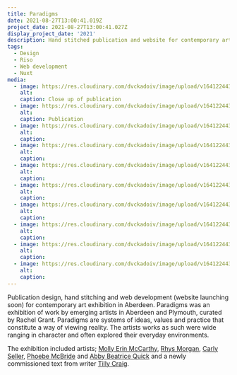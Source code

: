 ```yaml
---
title: Paradigms
date: 2021-08-27T13:00:41.019Z
project_date: 2021-08-27T13:00:41.027Z
display_project_date: '2021'
description: Hand stitched publication and website for contemporary art exhibition.
tags:
  - Design
  - Riso
  - Web development
  - Nuxt
media:
  - image: https://res.cloudinary.com/dvckadoiv/image/upload/v1641224434/Soft%20Refresh/Paradigms/2H6A7052-pichi_klbqme.jpg
    alt:
    caption: Close up of publication
  - image: https://res.cloudinary.com/dvckadoiv/image/upload/v1641224434/Soft%20Refresh/Paradigms/2H6A7066-2-pichi_rrxc3l.jpg
    alt:
    caption: Publication
  - image: https://res.cloudinary.com/dvckadoiv/image/upload/v1641224434/Soft%20Refresh/Paradigms/2H6A7032-pichi_xljt0w.jpg
    alt:
    caption:
  - image: https://res.cloudinary.com/dvckadoiv/image/upload/v1641224435/Soft%20Refresh/Paradigms/2H6A7024-pichi_urhnn1.jpg
    alt:
    caption:
  - image: https://res.cloudinary.com/dvckadoiv/image/upload/v1641224434/Soft%20Refresh/Paradigms/2H6A7034-pichi_ubmaes.jpg
    alt:
    caption:
  - image: https://res.cloudinary.com/dvckadoiv/image/upload/v1641224435/Soft%20Refresh/Paradigms/2H6A7060-pichi_qfv1wu.jpg
    alt:
    caption:
  - image: https://res.cloudinary.com/dvckadoiv/image/upload/v1641224435/Soft%20Refresh/Paradigms/2H6A7062-pichi_bdewjp.jpg
    alt:
    caption:
  - image: https://res.cloudinary.com/dvckadoiv/image/upload/v1641224435/Soft%20Refresh/Paradigms/2H6A7030-pichi_xqxpe8.jpg
    alt:
    caption:
  - image: https://res.cloudinary.com/dvckadoiv/image/upload/v1641224435/Soft%20Refresh/Paradigms/2H6A7029-pichi_uebxrk.jpg
    alt:
    caption:
  - image: https://res.cloudinary.com/dvckadoiv/image/upload/v1641224434/Soft%20Refresh/Paradigms/2H6A7038-pichi_lrx4j9.jpg
    alt:
    caption:
---
```

Publication design, hand stitching and web development (website launching soon) for contemporary art exhibition in Aberdeen. Paradigms was an exhibition of work by emerging artists in Aberdeen and Plymouth, curated by Rachel Grant. Paradigms are systems of ideas, values and practice that constitute a way of viewing reality. The artists works as such were wide ranging in character and often explored their everyday environments.

The exhibition included artists; [Molly Erin McCarthy](https://mollyerh.xyz/), [Rhys Morgan](https://www.rhysmorganartist.com/), [Carly Seller](https://carlyseller.com/), [Phoebe McBride](https://www.phoebemcbride.com/) and [Abby Beatrice Quick](https://abbybeatricequick.com/) and a newly commissioned text from writer [Tilly Craig](https://www.tillycraig.com/).